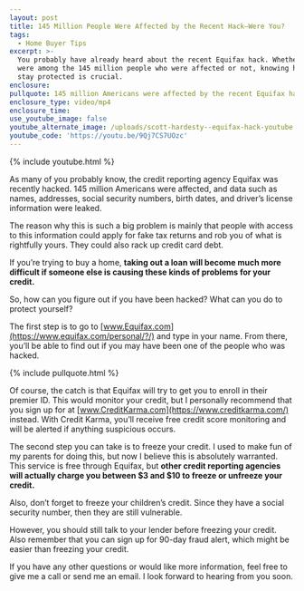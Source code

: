 ```yaml
---
layout: post
title: 145 Million People Were Affected by the Recent Hack—Were You?
tags:
  - Home Buyer Tips
excerpt: >-
  You probably have already heard about the recent Equifax hack. Whether you
  were among the 145 million people who were affected or not, knowing how to
  stay protected is crucial.
enclosure:
pullquote: 145 million Americans were affected by the recent Equifax hack.
enclosure_type: video/mp4
enclosure_time:
use_youtube_image: false
youtube_alternate_image: /uploads/scott-hardesty--equifax-hack-youtube.jpg
youtube_code: 'https://youtu.be/9Qj7CS7UOzc'
---
```



{% include youtube.html %}

As many of you probably know, the credit reporting agency Equifax was recently hacked. 145 million Americans were affected, and data such as names, addresses, social security numbers, birth dates, and driver’s license information were leaked.

The reason why this is such a big problem is mainly that people with access to this information could apply for fake tax returns and rob you of what is rightfully yours. They could also rack up credit card debt.

If you’re trying to buy a home, **taking out a loan will become much more difficult if someone else is causing these kinds of problems for your credit.**

So, how can you figure out if you have been hacked? What can you do to protect yourself?

The first step is to go to [www.Equifax.com](https://www.equifax.com/personal/?/) and type in your name. From there, you’ll be able to find out if you may have been one of the people who was hacked.

{% include pullquote.html %}

Of course, the catch is that Equifax will try to get you to enroll in their premier ID. This would monitor your credit, but I personally recommend that you sign up for at [www.CreditKarma.com](https://www.creditkarma.com/) instead. With Credit Karma, you’ll receive free credit score monitoring and will be alerted if anything suspicious occurs.

The second step you can take is to freeze your credit. I used to make fun of my parents for doing this, but now I believe this is absolutely warranted. This service is free through Equifax, but **other credit reporting agencies will actually charge you between $3 and $10 to freeze or unfreeze your credit.**

Also, don’t forget to freeze your children’s credit. Since they have a social security number, then they are still vulnerable.

However, you should still talk to your lender before freezing your credit. Also remember that you can sign up for 90-day fraud alert, which might be easier than freezing your credit.

If you have any other questions or would like more information, feel free to give me a call or send me an email. I look forward to hearing from you soon.